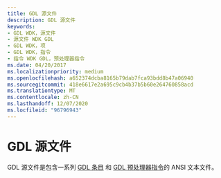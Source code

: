 ```yaml
---
title: GDL 源文件
description: GDL 源文件
keywords:
- GDL WDK，源文件
- 源文件 WDK GDL
- GDL WDK，项
- GDL WDK，指令
- 指令 WDK GDL，预处理器指令
ms.date: 04/20/2017
ms.localizationpriority: medium
ms.openlocfilehash: a652374dcba8165b79dab7fca93bdd8b47a06940
ms.sourcegitcommit: 418e6617e2a695c9cb4b37b5b60e264760858acd
ms.translationtype: MT
ms.contentlocale: zh-CN
ms.lasthandoff: 12/07/2020
ms.locfileid: "96796943"
---
```

# <a name="gdl-source-files"></a>GDL 源文件


GDL 源文件是包含一系列 [GDL 条目](gdl-source-file-structure.md) 和 [GDL 预处理器指令](gdl-source-file-preprocessor-directives.md)的 ANSI 文本文件。

 

 




